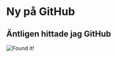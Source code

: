 # Ny på GitHub
## Äntligen hittade jag GitHub

![Found it!](https://cdn1.jigidi.com/thumbs/YQEECKE4/l)